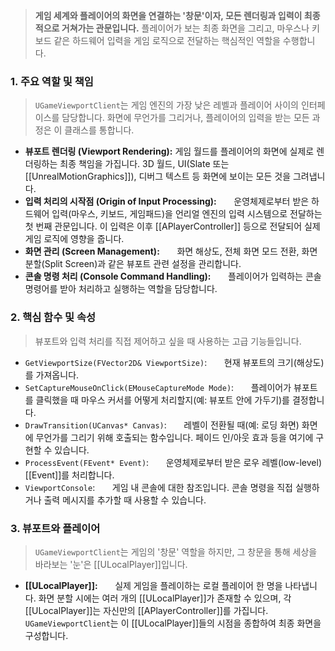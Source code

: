 > **게임 세계와 플레이어의 화면을 연결하는 '창문'이자, 모든 렌더링과 입력이 최종적으로 거쳐가는 관문입니다.** 플레이어가 보는 최종 화면을 그리고, 마우스나 키보드 같은 하드웨어 입력을 게임 로직으로 전달하는 핵심적인 역할을 수행합니다.

### **1. 주요 역할 및 책임**
> `UGameViewportClient`는 게임 엔진의 가장 낮은 레벨과 플레이어 사이의 인터페이스를 담당합니다. 화면에 무언가를 그리거나, 플레이어의 입력을 받는 모든 과정은 이 클래스를 통합니다.
* **뷰포트 렌더링 (Viewport Rendering):**
	게임 월드를 플레이어의 화면에 실제로 렌더링하는 최종 책임을 가집니다. 3D 월드, UI(Slate 또는 [[UnrealMotionGraphics]]), 디버그 텍스트 등 화면에 보이는 모든 것을 그려냅니다.
* **입력 처리의 시작점 (Origin of Input Processing):**
      운영체제로부터 받은 하드웨어 입력(마우스, 키보드, 게임패드)을 언리얼 엔진의 입력 시스템으로 전달하는 첫 번째 관문입니다. 이 입력은 이후 [[APlayerController]] 등으로 전달되어 실제 게임 로직에 영향을 줍니다.
* **화면 관리 (Screen Management):**
      화면 해상도, 전체 화면 모드 전환, 화면 분할(Split Screen)과 같은 뷰포트 관련 설정을 관리합니다.
* **콘솔 명령 처리 (Console Command Handling):**
      플레이어가 입력하는 콘솔 명령어를 받아 처리하고 실행하는 역할을 담당합니다.

### **2. 핵심 함수 및 속성**
> 뷰포트와 입력 처리를 직접 제어하고 싶을 때 사용하는 고급 기능들입니다.
* `GetViewportSize(FVector2D& ViewportSize)`:
      현재 뷰포트의 크기(해상도)를 가져옵니다.
* `SetCaptureMouseOnClick(EMouseCaptureMode Mode)`:
      플레이어가 뷰포트를 클릭했을 때 마우스 커서를 어떻게 처리할지(예: 뷰포트 안에 가두기)를 결정합니다.
* `DrawTransition(UCanvas* Canvas)`:
      레벨이 전환될 때(예: 로딩 화면) 화면에 무언가를 그리기 위해 호출되는 함수입니다. 페이드 인/아웃 효과 등을 여기에 구현할 수 있습니다.
* `ProcessEvent(FEvent* Event)`:
      운영체제로부터 받은 로우 레벨(low-level) [[Event]]를 처리합니다.
* `ViewportConsole`:
      게임 내 콘솔에 대한 참조입니다. 콘솔 명령을 직접 실행하거나 출력 메시지를 추가할 때 사용할 수 있습니다.

### **3. 뷰포트와 플레이어**
> `UGameViewportClient`는 게임의 '창문' 역할을 하지만, 그 창문을 통해 세상을 바라보는 '눈'은 [[ULocalPlayer]]입니다.
* **[[ULocalPlayer]]:**
      실제 게임을 플레이하는 로컬 플레이어 한 명을 나타냅니다. 화면 분할 시에는 여러 개의 [[ULocalPlayer]]가 존재할 수 있으며, 각 [[ULocalPlayer]]는 자신만의 [[APlayerController]]를 가집니다. `UGameViewportClient`는 이 [[ULocalPlayer]]들의 시점을 종합하여 최종 화면을 구성합니다.